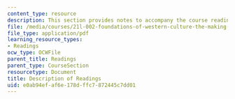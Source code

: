 ```yaml
---
content_type: resource
description: This section provides notes to accompany the course reading assignments.
file: /media/courses/21l-002-foundations-of-western-culture-the-making-of-the-modern-world-spring-2010/e0ab94efaf6e178dffc7872445c7dd01_MIT21L_002S10_read01.pdf
file_type: application/pdf
learning_resource_types:
- Readings
ocw_type: OCWFile
parent_title: Readings
parent_type: CourseSection
resourcetype: Document
title: Description of Readings
uid: e0ab94ef-af6e-178d-ffc7-872445c7dd01
---
```

